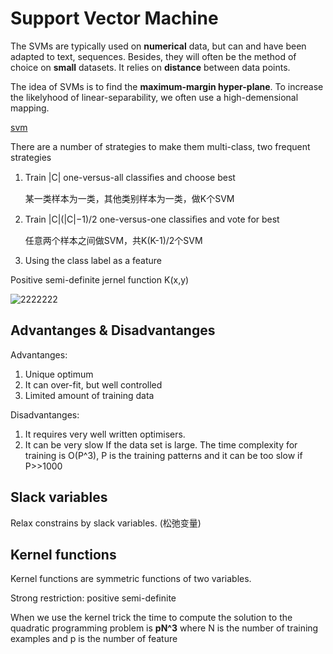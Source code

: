 # Support Vector Machine

The SVMs are typically used on **numerical** data, but can and have been adapted to text, sequences. Besides, they will often be the method of choice on **small** datasets. It relies on **distance** between data points. 

The idea of SVMs is to find the **maximum-margin hyper-plane**. To increase the likelyhood of linear-separability, we often use a high-demensional mapping. 

[svm](https://www.sohu.com/a/206572358_160850)

There are a number of strategies to make them multi-class, two frequent strategies 

1. Train |C| one-versus-all classiﬁes and choose best

   某一类样本为一类，其他类别样本为一类，做K个SVM

2. Train |C|(|C|−1)/2 one-versus-one classiﬁes and vote for best 

   任意两个样本之间做SVM，共K(K-1)/2个SVM

3. Using the class label as a feature

Positive semi-definite jernel function K(x,y)

![2222222](C:\Users\warmp\Desktop\2222222.jpg)



## Advantanges & Disadvantanges

Advantanges:

1. Unique optimum 
2. It can over-fit, but well controlled
3. Limited amount of training data

Disadvantanges:

1. It requires very well written optimisers.
2. It can be very slow If the data set is large. The time complexity for training is O(P^3), P is the training patterns and it can be too slow if P>>1000

## Slack variables

Relax constrains by slack variables. (松弛变量)

## Kernel functions

Kernel functions are symmetric functions of two variables. 

Strong restriction: positive semi-definite 

When we use the kernel trick the time to compute the solution to the quadratic programming problem is  **pN^3** where N is the number of training examples and p is the number of feature






